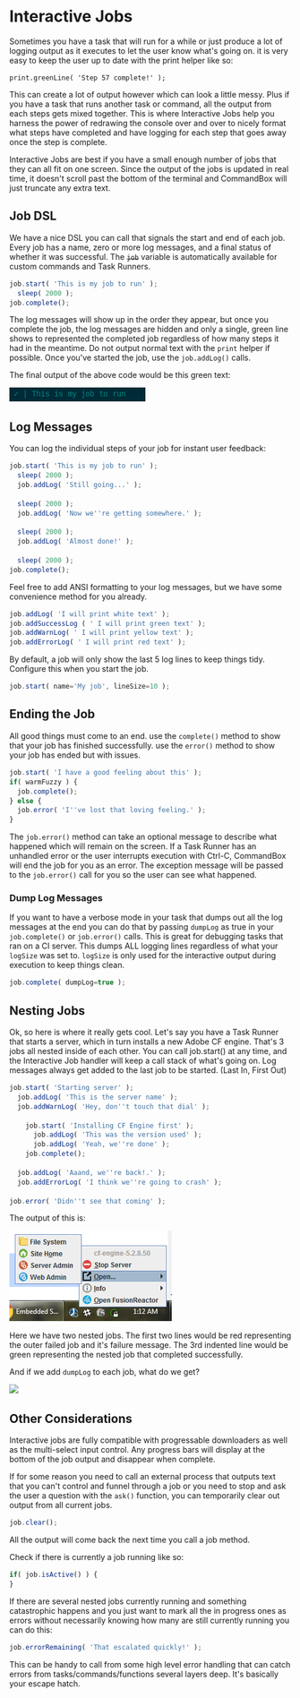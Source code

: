 # Interactive Jobs

Sometimes you have a task that will run for a while or just produce a lot of logging output as it executes to let the user know what's going on. it is very easy to keep the user up to date with the print helper like so:

```
print.greenLine( 'Step 57 complete!' );
```

This can create a lot of output however which can look a little messy. Plus if you have a task that runs another task or command, all the output from each steps gets mixed together. This is where Interactive Jobs help you harness the power of redrawing the console over and over to nicely format what steps have completed and have logging for each step that goes away once the step is complete.

Interactive Jobs are best if you have a small enough number of jobs that they can all fit on one screen. Since the output of the jobs is updated in real time, it doesn't scroll past the bottom of the terminal and CommandBox will just truncate any extra text.

## Job DSL

We have a nice DSL you can call that signals the start and end of each job. Every job has a name, zero or more log messages, and a final status of whether it was successful. The ~~`job`~~ variable is automatically available for custom commands and Task Runners.

```javascript
job.start( 'This is my job to run' );
  sleep( 2000 );
job.complete();
```

The log messages will show up in the order they appear, but once you complete the job, the log messages are hidden and only a single, green line shows to represented the completed job regardless of how many steps it had in the meantime. Do not output normal text with the `print` helper if possible. Once you've started the job, use the `job.addLog()` calls.

The final output of the above code would be this green text:

![](<../.gitbook/assets/image (5).png>)

## Log Messages

You can log the individual steps of your job for instant user feedback:

```javascript
job.start( 'This is my job to run' );
  sleep( 2000 );
  job.addLog( 'Still going...' );

  sleep( 2000 );
  job.addLog( 'Now we''re getting somewhere.' );

  sleep( 2000 );
  job.addLog( 'Almost done!' );

  sleep( 2000 );
job.complete();
```

Feel free to add ANSI formatting to your log messages, but we have some convenience method for you already.

```javascript
job.addLog( 'I will print white text' );
job.addSuccessLog ( ' I will print green text' );
job.addWarnLog( ' I will print yellow text' );
job.addErrorLog( ' I will print red text' );
```

By default, a job will only show the last 5 log lines to keep things tidy. Configure this when you start the job.

```javascript
job.start( name='My job', lineSize=10 );
```

## Ending the Job

All good things must come to an end. use the `complete()` method to show that your job has finished successfully. use the `error()` method to show your job has ended but with issues.

```javascript
job.start( 'I have a good feeling about this' );
if( warmFuzzy ) {
  job.complete();
} else {
  job.error( 'I''ve lost that loving feeling.' );
}
```

The `job.error()` method can take an optional message to describe what happened which will remain on the screen. If a Task Runner has an unhandled error or the user interrupts execution with Ctrl-C, CommandBox will end the job for you as an error. The exception message will be passed to the `job.error()` call for you so the user can see what happened.

### Dump Log Messages

If you want to have a verbose mode in your task that dumps out all the log messages at the end you can do that by passing `dumpLog` as true in your `job.complete()` or `job.error()` calls. This is great for debugging tasks that ran on a CI server. This dumps ALL logging lines regardless of what your `logSize` was set to. `logSize` is only used for the interactive output during execution to keep things clean.

```javascript
job.complete( dumpLog=true );
```

## Nesting Jobs

Ok, so here is where it really gets cool. Let's say you have a Task Runner that starts a server, which in turn installs a new Adobe CF engine. That's 3 jobs all nested inside of each other. You can call job.start() at any time, and the Interactive Job handler will keep a call stack of what's going on. Log messages always get added to the last job to be started. (Last In, First Out)

```javascript
job.start( 'Starting server' );
  job.addLog( 'This is the server name' );
  job.addWarnLog( 'Hey, don''t touch that dial' );

    job.start( 'Installing CF Engine first' );
      job.addLog( 'This was the version used' );
      job.addLog( 'Yeah, we''re done' );
    job.complete();

  job.addLog( 'Aaand, we''re back!.' );
  job.addErrorLog( 'I think we''re going to crash' );

job.error( 'Didn''t see that coming' );
```

The output of this is:

![](<../.gitbook/assets/image (8) (1) (1) (2) (2) (2) (2) (2) (2).png>)

Here we have two nested jobs. The first two lines would be red representing the outer failed job and it's failure message. The 3rd indented line would be green representing the nested job that completed successfully.

And if we add `dumpLog` to each job, what do we get?

![](https://github.com/ortus-docs/commandbox-docs/tree/df981947c5780503203384f9de7118f57ee01ca5/.gitbook/assets/image%20\(4\).png)

## Other Considerations

Interactive jobs are fully compatible with progressable downloaders as well as the multi-select input control. Any progress bars will display at the bottom of the job output and disappear when complete.

If for some reason you need to call an external process that outputs text that you can't control and funnel through a job or you need to stop and ask the user a question with the `ask()` function, you can temporarily clear out output from all current jobs.

```javascript
job.clear();
```

All the output will come back the next time you call a job method.

Check if there is currently a job running like so:

```javascript
if( job.isActive() ) {
}
```

If there are several nested jobs currently running and something catastrophic happens and you just want to mark all the in progress ones as errors without necessarily knowing how many are still currently running you can do this:

```javascript
job.errorRemaining( 'That escalated quickly!' );
```

This can be handy to call from some high level error handling that can catch errors from tasks/commands/functions several layers deep. It's basically your escape hatch.
